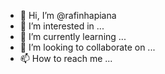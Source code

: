 - 👋 Hi, I’m @rafinhapiana
- 👀 I’m interested in ...
- 🌱 I’m currently learning ...
- 💞️ I’m looking to collaborate on ...
- 📫 How to reach me ...

<!---
rafinhapiana/rafinhapiana is a ✨ special ✨ repository because its `README.md` (this file) appears on your GitHub profile.
You can click the Preview link to take a look at your changes.
--->
